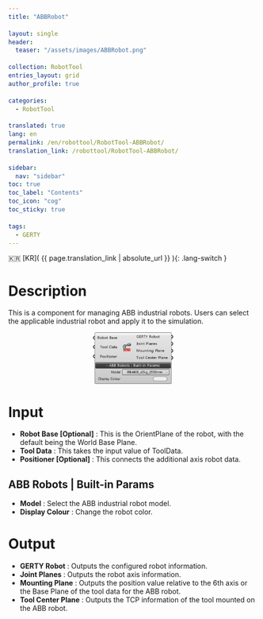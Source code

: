 ```yaml
---
title: "ABBRobot"

layout: single
header:
  teaser: "/assets/images/ABBRobot.png"

collection: RobotTool
entries_layout: grid
author_profile: true

categories:
  - RobotTool

translated: true
lang: en
permalink: /en/robottool/RobotTool-ABBRobot/
translation_link: /robottool/RobotTool-ABBRobot/

sidebar:
  nav: "sidebar"
toc: true
toc_label: "Contents"
toc_icon: "cog"
toc_sticky: true

tags: 
  - GERTY
---
```


:kr: [KR]( {{ page.translation_link | absolute_url }} ){: .lang-switch }

# Description

This is a component for managing ABB industrial robots. Users can select the applicable industrial robot and apply it to the simulation.

<p align="center">  <img src="/assets/images/ABBRobot.png" align="center" width="32%"></p>

# Input

* **Robot Base [Optional]** : This is the OrientPlane of the robot, with the default being the World Base Plane. 
* **Tool Data** : This takes the input value of ToolData. 
* **Positioner [Optional]** : This connects the additional axis robot data.

## ABB Robots | Built-in Params

* **Model** : Select the ABB industrial robot model. 
* **Display Colour** : Change the robot color.

# Output

* **GERTY Robot** : Outputs the configured robot information.
* **Joint Planes** : Outputs the robot axis information.
* **Mounting Plane** : Outputs the position value relative to the 6th axis or the Base Plane of the tool data for the ABB robot.
* **Tool Center Plane** : Outputs the TCP information of the tool mounted on the ABB robot.

